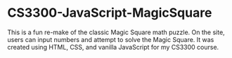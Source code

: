 # CS3300-JavaScript-MagicSquare

This is a fun re-make of the classic Magic Square math puzzle. On the site, users can input numbers and attempt to solve the Magic Square.
It was created using HTML, CSS, and vanilla JavaScript for my CS3300 course.
